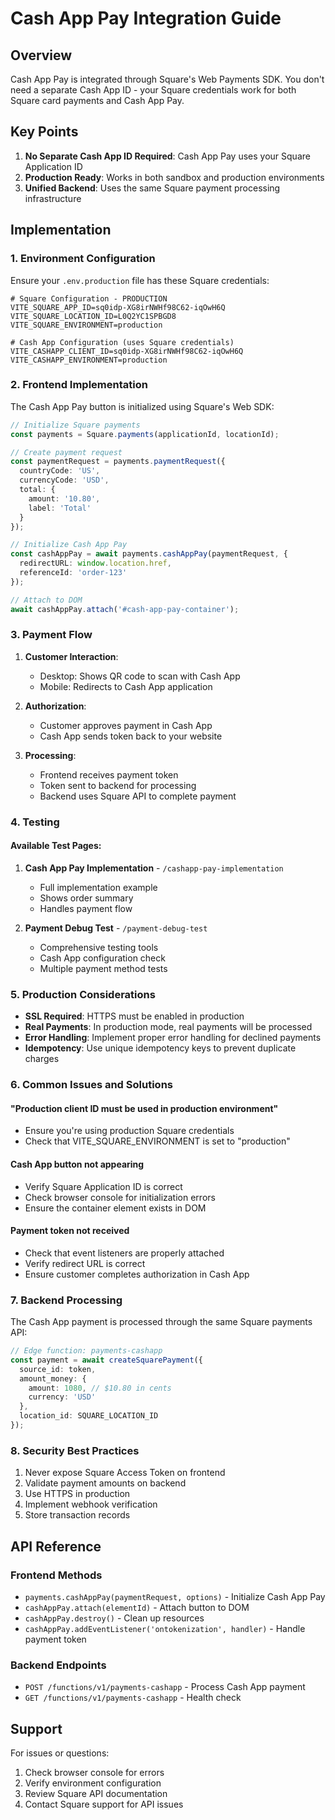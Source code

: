 # Cash App Pay Integration Guide

## Overview

Cash App Pay is integrated through Square's Web Payments SDK. You don't need a separate Cash App ID - your Square credentials work for both Square card payments and Cash App Pay.

## Key Points

1. **No Separate Cash App ID Required**: Cash App Pay uses your Square Application ID
2. **Production Ready**: Works in both sandbox and production environments
3. **Unified Backend**: Uses the same Square payment processing infrastructure

## Implementation

### 1. Environment Configuration

Ensure your `.env.production` file has these Square credentials:

```env
# Square Configuration - PRODUCTION
VITE_SQUARE_APP_ID=sq0idp-XG8irNWHf98C62-iqOwH6Q
VITE_SQUARE_LOCATION_ID=L0Q2YC1SPBGD8
VITE_SQUARE_ENVIRONMENT=production

# Cash App Configuration (uses Square credentials)
VITE_CASHAPP_CLIENT_ID=sq0idp-XG8irNWHf98C62-iqOwH6Q
VITE_CASHAPP_ENVIRONMENT=production
```

### 2. Frontend Implementation

The Cash App Pay button is initialized using Square's Web SDK:

```typescript
// Initialize Square payments
const payments = Square.payments(applicationId, locationId);

// Create payment request
const paymentRequest = payments.paymentRequest({
  countryCode: 'US',
  currencyCode: 'USD',
  total: {
    amount: '10.80',
    label: 'Total'
  }
});

// Initialize Cash App Pay
const cashAppPay = await payments.cashAppPay(paymentRequest, {
  redirectURL: window.location.href,
  referenceId: 'order-123'
});

// Attach to DOM
await cashAppPay.attach('#cash-app-pay-container');
```

### 3. Payment Flow

1. **Customer Interaction**:
   - Desktop: Shows QR code to scan with Cash App
   - Mobile: Redirects to Cash App application

2. **Authorization**:
   - Customer approves payment in Cash App
   - Cash App sends token back to your website

3. **Processing**:
   - Frontend receives payment token
   - Token sent to backend for processing
   - Backend uses Square API to complete payment

### 4. Testing

#### Available Test Pages:

1. **Cash App Pay Implementation** - `/cashapp-pay-implementation`
   - Full implementation example
   - Shows order summary
   - Handles payment flow

2. **Payment Debug Test** - `/payment-debug-test`
   - Comprehensive testing tools
   - Cash App configuration check
   - Multiple payment method tests

### 5. Production Considerations

- **SSL Required**: HTTPS must be enabled in production
- **Real Payments**: In production mode, real payments will be processed
- **Error Handling**: Implement proper error handling for declined payments
- **Idempotency**: Use unique idempotency keys to prevent duplicate charges

### 6. Common Issues and Solutions

#### "Production client ID must be used in production environment"
- Ensure you're using production Square credentials
- Check that VITE_SQUARE_ENVIRONMENT is set to "production"

#### Cash App button not appearing
- Verify Square Application ID is correct
- Check browser console for initialization errors
- Ensure the container element exists in DOM

#### Payment token not received
- Check that event listeners are properly attached
- Verify redirect URL is correct
- Ensure customer completes authorization in Cash App

### 7. Backend Processing

The Cash App payment is processed through the same Square payments API:

```typescript
// Edge function: payments-cashapp
const payment = await createSquarePayment({
  source_id: token,
  amount_money: {
    amount: 1080, // $10.80 in cents
    currency: 'USD'
  },
  location_id: SQUARE_LOCATION_ID
});
```

### 8. Security Best Practices

1. Never expose Square Access Token on frontend
2. Validate payment amounts on backend
3. Use HTTPS in production
4. Implement webhook verification
5. Store transaction records

## API Reference

### Frontend Methods

- `payments.cashAppPay(paymentRequest, options)` - Initialize Cash App Pay
- `cashAppPay.attach(elementId)` - Attach button to DOM
- `cashAppPay.destroy()` - Clean up resources
- `cashAppPay.addEventListener('ontokenization', handler)` - Handle payment token

### Backend Endpoints

- `POST /functions/v1/payments-cashapp` - Process Cash App payment
- `GET /functions/v1/payments-cashapp` - Health check

## Support

For issues or questions:
1. Check browser console for errors
2. Verify environment configuration
3. Review Square API documentation
4. Contact Square support for API issues